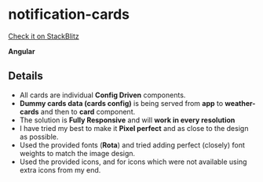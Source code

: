 # notification-cards

[Check it on StackBlitz](https://stackblitz.com/edit/angular-ivy-lyrphy)

**Angular**

## Details

- All cards are individual **Config Driven** components.
- **Dummy cards data (cards config)** is being served from **app** to **weather-cards** and then to **card** component.
- The solution is **Fully Responsive** and will **work in every resolution**
- I have tried my best to make it **Pixel perfect** and as close to the design as possible.
- Used the provided fonts (**Rota**) and tried adding perfect (closely) font weights to match the image design.
- Used the provided icons, and for icons which were not available using extra icons from my end.
